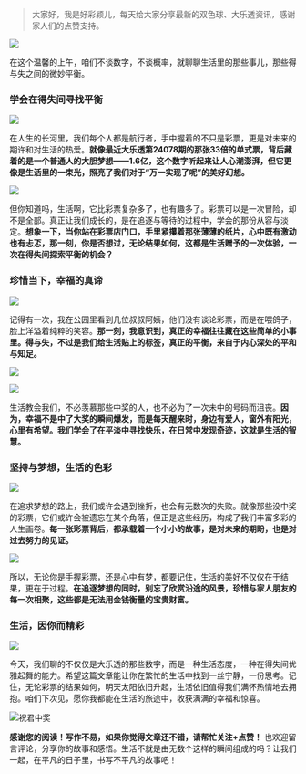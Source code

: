 > 大家好，我是好彩颖儿，每天给大家分享最新的双色球、大乐透资讯，感谢家人们的点赞支持。

![](https://cdn.jsdelivr.net/gh/wangwenjie1314/PicCDN/2024-6-21/1718957520611-image.png)


在这个温馨的上午，咱们不谈数字，不谈概率，就聊聊生活里的那些事儿，那些得与失之间的微妙平衡。


### **学会在得失间寻找平衡**


![](https://cdn.jsdelivr.net/gh/wangwenjie1314/PicCDN/2024-7-8/1720401199216-image.png)


在人生的长河里，我们每个人都是航行者，手中握着的不只是彩票，更是对未来的期许和对生活的热爱。**就像最近大乐透第24078期的那张33倍的单式票，背后藏着的是一个普通人的大胆梦想——1.6亿，这个数字听起来让人心潮澎湃，但它更像是生活里的一束光，照亮了我们对于“万一实现了呢”的美好幻想。**


![](https://cdn.jsdelivr.net/gh/wangwenjie1314/PicCDN/2024-7-8/1720401205287-image.png)




但你知道吗，生活啊，它比彩票复杂多了，也有趣多了。彩票可以是一次冒险，却不是全部。真正让我们成长的，是在追逐与等待的过程中，学会的那份从容与淡定。**想象一下，当你站在彩票店门口，手里紧攥着那张薄薄的纸片，心中既有激动也有忐忑，那一刻，你是否想过，无论结果如何，这都是生活赠予的一次体验，一次在得失间探索平衡的机会？**



### **珍惜当下，幸福的真谛**


![](https://cdn.jsdelivr.net/gh/wangwenjie1314/PicCDN/2024-7-8/1720401219325-image.png)


记得有一次，我在公园里看到几位叔叔阿姨，他们没有谈论彩票，而是在喂鸽子，脸上洋溢着纯粹的笑容。**那一刻，我意识到，真正的幸福往往藏在这些简单的小事里。得与失，不过是我们给生活贴上的标签，真正的平衡，来自于内心深处的平和与知足。**


![](https://cdn.jsdelivr.net/gh/wangwenjie1314/PicCDN/2024-7-8/1720401225825-image.png)

![](https://cdn.jsdelivr.net/gh/wangwenjie1314/PicCDN/2024-7-8/1720401211460-image.png)

生活教会我们，不必羡慕那些中奖的人，也不必为了一次未中的号码而沮丧。**因为，幸福不是中了大奖的瞬间爆发，而是每天醒来时，身边有爱人，窗外有阳光，心里有希望。我们学会了在平淡中寻找快乐，在日常中发现奇迹，这就是生活的智慧。**


### **坚持与梦想，生活的色彩**


![](https://cdn.jsdelivr.net/gh/wangwenjie1314/PicCDN/2024-7-8/1720401232381-image.png)


在追求梦想的路上，我们或许会遇到挫折，也会有无数次的失败。就像那些没中奖的彩票，它们或许会被遗忘在某个角落，但正是这些经历，构成了我们丰富多彩的人生画卷。**每一张彩票背后，都承载着一个小小的故事，是对未来的期盼，也是对过去努力的见证。**


![](https://cdn.jsdelivr.net/gh/wangwenjie1314/PicCDN/2024-7-8/1720401239035-image.png)


所以，无论你是手握彩票，还是心中有梦，都要记住，生活的美好不仅仅在于结果，更在于过程。**在追逐梦想的同时，别忘了欣赏沿途的风景，珍惜与家人朋友的每一次相聚，这些都是无法用金钱衡量的宝贵财富。**

### 生活，因你而精彩


![](https://cdn.jsdelivr.net/gh/wangwenjie1314/PicCDN/2024-7-8/1720401333574-image.png)




今天，我们聊的不仅仅是大乐透的那些数字，而是一种生活态度，一种在得失间优雅起舞的能力。希望这篇文章能让你在繁忙的生活中找到一丝宁静，一份思考。记住，无论彩票的结果如何，明天太阳依旧升起，生活依旧值得我们满怀热情地去拥抱。咱们下次见，愿你我都能在生活的旅途中，收获满满的幸福和惊喜。


![祝君中奖](https://cdn.jsdelivr.net/gh/wangwenjie1314/PicCDN/2024-7-8/1720401511299-image.png)


**感谢您的阅读！写作不易，如果你觉得文章还不错，请帮忙关注+点赞！** 也欢迎留言评论，分享你的故事和感悟。生活不就是由无数个这样的瞬间组成的吗？让我们一起，在平凡的日子里，书写不平凡的故事吧！

